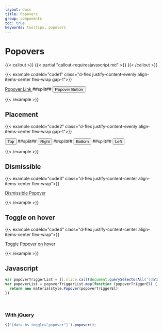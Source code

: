```yaml
---
layout: docs
title: Popovers
group: components
toc: true
keywords: tooltips, popovers
---
```


# Popovers

{{< callout >}}
{{< partial "callout-requiresjavascript.md" >}}
{{< /callout >}}

{{< example codeId="code1" class="d-flex justify-content-evenly align-items-center flex-wrap gap-1">}}

<a href="#" data-bs-toggle="popover" title="Popover Header"
   data-bs-content="Some content inside the Popover">
  Popover Link
</a>
##split##
<button type="button" class="btn btn-purple" data-bs-toggle="popover"
        title="Popover Header" data-bs-content="Some content inside the Popover">
  Popover Button
</button>

{{< /example >}}

## Placement
{{< example codeId="code2" class="d-flex justify-content-evenly align-items-center flex-wrap gap-1">}}

<button type="button" class="btn btn-purple m-2" data-bs-toggle="popover"
        data-bs-placement="top" title="Popover Header"
        data-bs-content="Some content inside the Popover">
  Top
</button>
##split##
<button type="button" class="btn btn-purple m-2" data-bs-toggle="popover"
        data-bs-placement="right" title="Popover Header"
        data-bs-content="Some content inside the Popover">
  Right
</button>
##split##
<button type="button" class="btn btn-purple m-2" data-bs-toggle="popover"
        data-bs-placement="bottom" title="Popover Header"
        data-bs-content="Some content inside the Popover">
  Bottom
</button>
##split##
<button type="button" class="btn btn-purple m-2" data-bs-toggle="popover"
        data-bs-placement="left" title="Popover Header"
        data-bs-content="Some content inside the Popover">
  Left
</button>

{{< /example >}}

## Dismissible
{{< example codeId="code3" class="d-flex justify-content-center align-items-center flex-wrap">}}

<a href="#" data-bs-toggle="popover" data-bs-trigger="focus" title="Dismissible Popover"
   data-bs-content="Click anywhere in the document to close this Popover">
  Dismissible Popover
</a>

{{< /example >}}

## Toggle on hover
{{< example codeId="code4" class="d-flex justify-content-center align-items-center flex-wrap">}}

<a href="#" data-bs-toggle="popover" data-bs-trigger="hover" title="Popover on Hover"
   data-bs-content="Move away from the link to hide this Popover">
  Toggle Popover on hover
</a>

{{< /example >}}

## Javascript
```javascript
var popoverTriggerList = [].slice.call(document.querySelectorAll('[data-bs-toggle="popover"]'))
var popoverList = popoverTriggerList.map(function (popoverTriggerEl) {
  return new materialstyle.Popover(popoverTriggerEl)
})
```

<br>

### With jQuery
```javascript
$('[data-bs-toggle="popover"]').popover();
```
